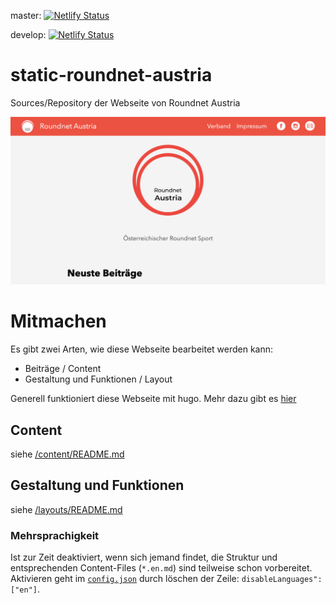 master: [![Netlify Status](https://api.netlify.com/api/v1/badges/78a068f7-ef79-453b-aa08-bf2a2956c1f6/deploy-status)](https://app.netlify.com/sites/roundnetaustria/deploys)

develop: [![Netlify Status](https://api.netlify.com/api/v1/badges/94757cb0-1004-462b-b1f5-7ac3ab8b80f9/deploy-status)](https://app.netlify.com/sites/roundnetaustria-dev/deploys)

# static-roundnet-austria
Sources/Repository der Webseite von Roundnet Austria

![Sample](/static/features/new-website.png)

# Mitmachen

Es gibt zwei Arten, wie diese Webseite bearbeitet werden kann:
* Beiträge / Content
* Gestaltung und Funktionen / Layout

Generell funktioniert diese Webseite mit hugo. Mehr dazu gibt es [hier](https://gohugo.io/about/)

## Content

siehe [/content/README.md](content/)

## Gestaltung und Funktionen

siehe [/layouts/README.md](layouts/)


### Mehrsprachigkeit

Ist zur Zeit deaktiviert, wenn sich jemand findet, die Struktur und entsprechenden Content-Files (`*.en.md`) sind teilweise schon vorbereitet.
Aktivieren geht im [`config.json`](/config.json) durch löschen der Zeile: `disableLanguages": ["en"]`.
